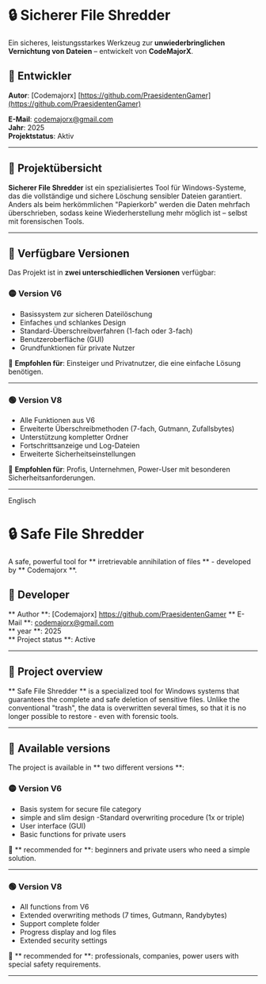 # 🔒 Sicherer File Shredder

Ein sicheres, leistungsstarkes Werkzeug zur **unwiederbringlichen Vernichtung von Dateien** – entwickelt von **CodeMajorX**.

## 👤 Entwickler

**Autor**: [Codemajorx] [https://github.com/PraesidentenGamer](https://github.com/PraesidentenGamer)
  
**E-Mail**: codemajorx@gmail.com  
**Jahr**: 2025  
**Projektstatus**: Aktiv

---

## 🧾 Projektübersicht

**Sicherer File Shredder** ist ein spezialisiertes Tool für Windows-Systeme, das die vollständige und sichere Löschung sensibler Dateien garantiert. Anders als beim herkömmlichen "Papierkorb" werden die Daten mehrfach überschrieben, sodass keine Wiederherstellung mehr möglich ist – selbst mit forensischen Tools.

---

## 🔀 Verfügbare Versionen

Das Projekt ist in **zwei unterschiedlichen Versionen** verfügbar:

### 🟡 Version V6

- Basissystem zur sicheren Dateilöschung
- Einfaches und schlankes Design
- Standard-Überschreibverfahren (1-fach oder 3-fach)
- Benutzeroberfläche (GUI)
- Grundfunktionen für private Nutzer

🔹 **Empfohlen für**: Einsteiger und Privatnutzer, die eine einfache Lösung benötigen.

---

### 🟢 Version V8

- Alle Funktionen aus V6
- Erweiterte Überschreibmethoden (7-fach, Gutmann, Zufallsbytes)
- Unterstützung kompletter Ordner
- Fortschrittsanzeige und Log-Dateien
- Erweiterte Sicherheitseinstellungen

🔸 **Empfohlen für**: Profis, Unternehmen, Power-User mit besonderen Sicherheitsanforderungen.

---

Englisch

# 🔒 Safe File Shredder

A safe, powerful tool for ** irretrievable annihilation of files ** - developed by ** Codemajorx **.

## 👤 Developer

** Author **: [Codemajorx] <https://github.com/PraesidentenGamer>
** E-Mail **: codemajorx@gmail.com  
** year **: 2025  
** Project status **: Active

---

## 🧾 Project overview

** Safe File Shredder ** is a specialized tool for Windows systems that guarantees the complete and safe deletion of sensitive files. Unlike the conventional "trash", the data is overwritten several times, so that it is no longer possible to restore - even with forensic tools.

---

## 🔀 Available versions

The project is available in ** two different versions **:

### 🟡 Version V6

- Basis system for secure file category
- simple and slim design
-Standard overwriting procedure (1x or triple)
- User interface (GUI)
- Basic functions for private users

🔹 ** recommended for **: beginners and private users who need a simple solution.

---

### 🟢 Version V8

- All functions from V6
- Extended overwriting methods (7 times, Gutmann, Randybytes)
- Support complete folder
- Progress display and log files
- Extended security settings

🔸 ** recommended for **: professionals, companies, power users with special safety requirements.

---
